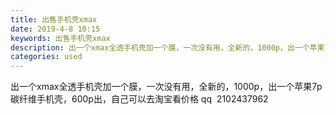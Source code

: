 ```yaml
---
title: 出售手机壳xmax
date: 2019-4-8 10:15
keywords: 出售手机壳xmax
description: 出一个xmax全透手机壳加一个膜，一次没有用，全新的，1000p，出一个苹果7p碳纤维手机壳，600p出，自己可以去淘宝看价格qq  2102437962
categories: used
---
```

<td class="t_f" id="postmessage_3426132">

出一个xmax全透手机壳加一个膜，一次没有用，全新的，1000p，出一个苹果7p碳纤维手机壳，600p出，自己可以去淘宝看价格 qq  2102437962<br/>
<img alt="" border="0" class="zoom" data-cf-modified-c3dd81aa5445c3551549b769-="" file="http://www.flw.ph/data/appbyme/upload/image/201904/08/K2UNarYbH84I.jpg" id="aimg_a17L6" lazyloadthumb="1" onclick="" onmouseover="" src="http://www.flw.ph/data/appbyme/upload/image/201904/08/K2UNarYbH84I.jpg"/><br/>
<img alt="" border="0" class="zoom" data-cf-modified-c3dd81aa5445c3551549b769-="" file="http://www.flw.ph/data/appbyme/upload/image/201904/08/l6igJCaPBiKx.jpg" id="aimg_myGn8" lazyloadthumb="1" onclick="" onmouseover="" src="http://www.flw.ph/data/appbyme/upload/image/201904/08/l6igJCaPBiKx.jpg"/><br/>
<img alt="" border="0" class="zoom" data-cf-modified-c3dd81aa5445c3551549b769-="" file="http://www.flw.ph/data/appbyme/upload/image/201904/08/XQmfvSWPJU9I.jpg" id="aimg_gTw01" lazyloadthumb="1" onclick="" onmouseover="" src="http://www.flw.ph/data/appbyme/upload/image/201904/08/XQmfvSWPJU9I.jpg"/><br/>
<img alt="" border="0" class="zoom" data-cf-modified-c3dd81aa5445c3551549b769-="" file="http://www.flw.ph/data/appbyme/upload/image/201904/08/fq9yZu05NOo0.jpg" id="aimg_S8z9A" lazyloadthumb="1" onclick="" onmouseover="" src="http://www.flw.ph/data/appbyme/upload/image/201904/08/fq9yZu05NOo0.jpg"/><br/>
<img alt="" border="0" class="zoom" data-cf-modified-c3dd81aa5445c3551549b769-="" file="http://www.flw.ph/data/appbyme/upload/image/201904/08/iTFR35iLRRcX.jpg" id="aimg_UJQ2J" lazyloadthumb="1" onclick="" onmouseover="" src="http://www.flw.ph/data/appbyme/upload/image/201904/08/iTFR35iLRRcX.jpg"/><br/>
</td>
